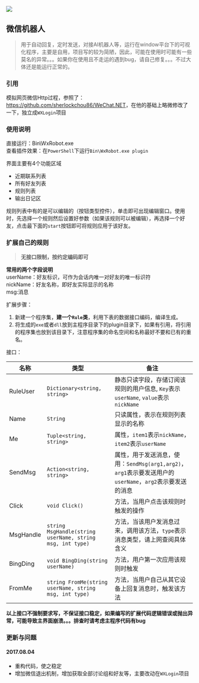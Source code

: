 ![](https://img.shields.io/vso/build/chengf/b9824529-b4f9-4719-88cb-bc010f5991ae/7.svg)

## 微信机器人

> 用于自动回复，定时发送，对接AI机器人等，运行在window平台下的可视化程序，主要是自用，项目写的较为简陋，因此，可能在使用时可能有一些莫名的异常。。。如果你在使用且不走运的遇到bug，请自己修复。。。不过大体还是能运行正常的。

### 引用

模拟网页微信Http过程，参照了：<https://github.com/sherlockchou86/WeChat.NET>，在他的基础上略微修改了一下，独立成`WXLogin`项目

### 使用说明

直接运行：Bin\WxRobot.exe  
查看插件效果：在`PowerShell`下运行`Bin\WxRobot.exe plugin`

界面主要有4个功能区域

- 近期联系列表
- 所有好友列表
- 规则列表
- 输出日记区

规则列表中有的是可以编辑的（按钮类型控件），单击即可出现编辑窗口。使用时，先选择一个规则然后设置好参数（如果该规则可以被编辑），再选择一个好友，点击最下面的`start`按钮即可将规则应用于该好友。

### 扩展自己的规则

> **无接口限制，按约定编码即可**  

**常用的两个字段说明**  
userName：好友标识，可作为会话内唯一对好友的唯一标识符  
nickName：好友名称，即好友实际显示的名称  
msg:消息

扩展步骤：

1. 新建一个程序集，**建一个`Rule`类**，利用下表的数据接口编码，编译生成。
2. 将生成的`exe`或者`dll`放到主程序目录下的plugin目录下，如果有引用，将引用的程序集也放到该目录下，注意程序集的命名空间和名称最好不要和已有的重名。

接口：  

| 名称 | 类型 | 备注 |
| ---- | --- | ---- |
| RuleUser | `Dictionary<string, string>` | 静态只读字段，存储订阅该规则的用户信息, `Key`表示`userName`, `value`表示`nickName` |
| Name | `String` | 只读属性，表示在规则列表显示的名称 |
| Me | `Tuple<string, string>` | 属性，`item1`表示`nickName`，`item2`表示`userName` |
| SendMsg | `Action<string, string>` | 属性，用于发送消息，使用：`SendMsg(arg1,arg2)`，`arg1`表示要发送用户的`userName`，`arg2`表示要发送的消息 |
| Click | `void Click()` | 方法，当用户点击该规则时触发的操作 |
| MsgHandle | `string MsgHandle(string userName, string msg, int type)` | 方法，当该用户发消息过来，调用该方法，`type`表示消息类型，请上网查阅具体含义 |
| BingDing | `void BingDing(string userName)` | 方法，用户第一次应用该规则时触发 |
| FromMe | `string FromMe(string userName, string msg, int type)` | 方法，当用户自己从其它设备上回复消息时，触发该方法 |

**以上接口不强制要求写，不保证接口稳定，如果编写的扩展代码逻辑错误或抛出异常，可能导致主界面崩溃。。。排查时请考虑主程序代码有bug**

### 更新与问题

#### 2017.08.04

- 重构代码，使之稳定
- 增加微信退出机制，增加获取全部讨论组和好友等，主要改动在`WXLogin`项目
